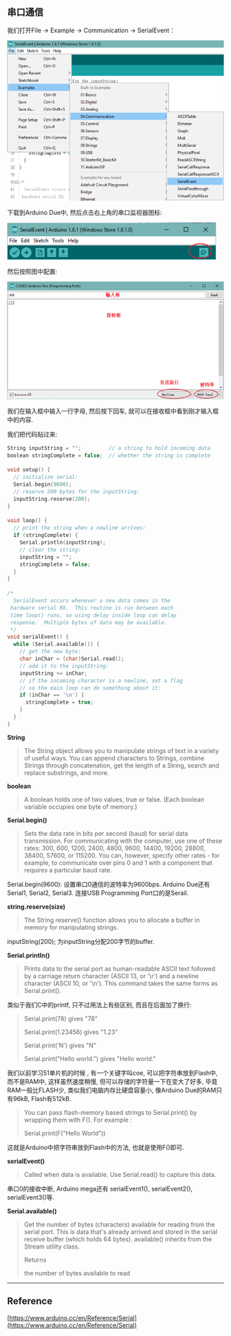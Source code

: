 ## 串口通信

我们打开File -&gt; Example -&gt; Communication -&gt; SerialEvent：

![](/assets/SerialEvent.png)

下载到Arduino Due中, 然后点击右上角的串口监视器图标:

![](/assets/SerialMonitor.png)

然后按照图中配置:

![](/assets/SerialMonitor2.png)

我们在输入框中输入一行字母, 然后按下回车, 就可以在接收框中看到刚才输入框中的内容.

我们把代码贴过来:

```c
String inputString = "";         // a string to hold incoming data
boolean stringComplete = false;  // whether the string is complete

void setup() {
  // initialize serial:
  Serial.begin(9600);
  // reserve 200 bytes for the inputString:
  inputString.reserve(200);
}

void loop() {
  // print the string when a newline arrives:
  if (stringComplete) {
    Serial.println(inputString);
    // clear the string:
    inputString = "";
    stringComplete = false;
  }
}

/*
  SerialEvent occurs whenever a new data comes in the
 hardware serial RX.  This routine is run between each
 time loop() runs, so using delay inside loop can delay
 response.  Multiple bytes of data may be available.
 */
void serialEvent() {
  while (Serial.available()) {
    // get the new byte:
    char inChar = (char)Serial.read();
    // add it to the inputString:
    inputString += inChar;
    // if the incoming character is a newline, set a flag
    // so the main loop can do something about it:
    if (inChar == '\n') {
      stringComplete = true;
    }
  }
}
```

**String**

> The String object allows you to manipulate strings of text in a variety of useful ways. You can append characters to Strings, combine Strings through concatenation, get the length of a String, search and replace substrings, and more.

**boolean**

> A boolean holds one of two values, true or false. \(Each boolean variable occupies one byte of memory.\)

**Serial.begin\(\)**

> Sets the data rate in bits per second \(baud\) for serial data transmission. For communicating with the computer, use one of these rates: 300, 600, 1200, 2400, 4800, 9600, 14400, 19200, 28800, 38400, 57600, or 115200. You can, however, specify other rates - for example, to communicate over pins 0 and 1 with a component that requires a particular baud rate.

Serial.begin\(9600\): 设置串口0通信的波特率为9600bps. Arduino Due还有Serial1, Serial2, Serial3. 连接USB Programming Port口的是Serail.

**string.reserve\(size\)**

> The String reserve\(\) function allows you to allocate a buffer in memory for manipulating strings.

inputString\(200\); 为inputString分配200字节的buffer.

**Serial.println\(\)**

> Prints data to the serial port as human-readable ASCII text followed by a carriage return character \(ASCII 13, or '\r'\) and a newline character \(ASCII 10, or '\n'\). This command takes the same forms as Serial.print\(\).

类似于我们C中的printf, 只不过用法上有些区别, 而且在后面加了换行:

> Serial.print\(78\) gives "78"
>
> Serial.print\(1.23456\) gives "1.23"
>
> Serial.print\('N'\) gives "N"
>
> Serial.print\("Hello world."\) gives "Hello world."

我们以前学习51单片机的时候 , 有一个关键字叫coe, 可以把字符串放到Flash中, 而不是RAM中, 这样虽然速度稍慢, 但可以存储的字符量一下在变大了好多, 毕竟RAM一般比FLASH少, 类似我们电脑内存比硬盘容量小, 像Arduino Due的RAM只有96kB, Flash有512kB.

> You can pass flash-memory based strings to Serial.print\(\) by wrapping them with F\(\). For example :
>
> Serial.print\(F\(“Hello World”\)\)

这就是Arduino中把字符串放到Flash中的方法, 也就是使用F\(\)即可.

**serialEvent\(\)**

> Called when data is available. Use Serial.read\(\) to capture this data.

串口0的接收中断, Arduino mega还有 serialEvent1\(\), serialEvent2\(\), serialEvent3\(\)等.

**Serial.available\(\)**

> Get the number of bytes \(characters\) available for reading from the serial port. This is data that's already arrived and stored in the serial receive buffer \(which holds 64 bytes\). available\(\) inherits from the Stream utility class.
>
> Returns
>
> the number of bytes available to read



---

## Reference

[https://www.arduino.cc/en/Reference/Serial](https://www.arduino.cc/en/Reference/Serial)

